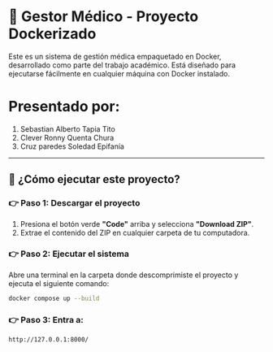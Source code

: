# 🏥 Gestor Médico - Proyecto Dockerizado

Este es un sistema de gestión médica empaquetado en Docker, desarrollado como parte del trabajo académico. Está diseñado para ejecutarse fácilmente en cualquier máquina con Docker instalado.

# Presentado por:
1. Sebastian Alberto Tapia Tito
2. Clever Ronny Quenta Chura
3. Cruz paredes Soledad Epifanía

---

## 📁 ¿Cómo ejecutar este proyecto?

### 👉 Paso 1: Descargar el proyecto

1. Presiona el botón verde **"Code"** arriba y selecciona **"Download ZIP"**.
2. Extrae el contenido del ZIP en cualquier carpeta de tu computadora.

### 👉 Paso 2: Ejecutar el sistema

Abre una terminal en la carpeta donde descomprimiste el proyecto y ejecuta el siguiente comando:

```bash
docker compose up --build
```
### 👉 Paso 3: Entra a:
```
http://127.0.0.1:8000/
